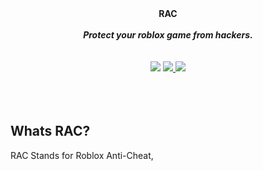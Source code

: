 <div align="center">
  <strong>RAC</strong>
  <br>
  <br>
  <strong><i>Protect your roblox game from hackers.</i></strong>
  <br>
  <br>

<br>
 <a>
    <img src="https://img.shields.io/badge/Latest%20Version-v0.2.0-7289da.svg?style=for-the-badge&logo=Roblox">
  </a>
  
  <a href="https://discord.gg/">
    <img src="https://img.shields.io/badge/Discord-Roblox AntiCheat-7289da.svg?style=for-the-badge&logo=Discord">
  </a>
  
  <a>
    <img src="https://img.shields.io/badge/Download Now-Google Drive-7289da.svg?style=for-the-badge&logo=Google">
  </a>
</div>
<br><br><br>

## Whats RAC?
  
  RAC Stands for Roblox Anti-Cheat, 
